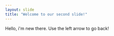 ```yaml
---
layout: slide
title: "Welcome to our second slide!"
---
```

Hello, i'm new there.
Use the left arrow to go back!
